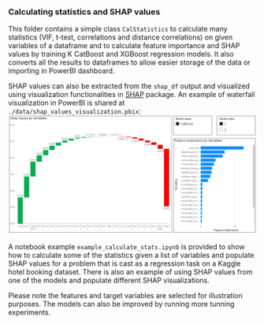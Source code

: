 ### Calculating statistics and SHAP values
This folder contains a simple class `CalStatistics` to calculate many statistics (VIF, t-test, correlations and distance correlations) on given variables of a dataframe and to calculate feature importance and SHAP values by training K CatBoost and XGBoost regression models. It also converts all the results to dataframes to allow easier storage of the data or importing in PowerBI dashboard.

SHAP values can also be extracted from the `shap_df` output and visualized using visualization functionalities in [SHAP](https://shap.readthedocs.io/en/latest/) package. An example of waterfall visualization in PowerBI is shared at `./data/shap_values_visualization.pbix`:
![example](./data/example_shap_visual.jpg)

A notebook example `example_calculate_stats.ipynb` is provided to show how to calculate some of the statistics given a list of variables and populate SHAP values for a problem that is cast as a regression task on a Kaggle hotel booking dataset. There is also an example of using SHAP values from one of the models and populate different SHAP visualizations.

Please note the features and target variables are selected for illustration purposes. The models can also be improved by running more tunning experiments.

